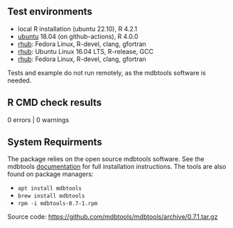 ## Test environments
* local R installation (ubuntu 22.10), R 4.2.1
* [ubuntu][gh_act] 18.04 (on github-actions), R 4.0.0
* [rhub][rhub_win]: Fedora Linux, R-devel, clang, gfortran
* [rhub][rhub_ubu]: Ubuntu Linux 16.04 LTS, R-release, GCC
* [rhub][rhub_fed]: Fedora Linux, R-devel, clang, gfortran

Tests and example do not run remotely, as the mdbtools software is needed.

## R CMD check results

0 errors | 0 warnings

## System Requirments

The package relies on the open source mdbtools software. See the mdbtools 
[documentation](http://mdbtools.sourceforge.net/install/) for full installation
instructions. The tools are also found on package managers:

* `apt install mdbtools`
* `brew install mdbtools`
* `rpm -i mdbtools-0.7-1.rpm `

Source code: https://github.com/mdbtools/mdbtools/archive/0.7.1.tar.gz

<!-- links: start -->
[gh_act]: https://github.com/kiernann/mdbr/actions
[rhub_win]: https://builder.r-hub.io/status/mdbr_0.1.1.tar.gz-b4490e7b655f472fa88ed1abe473320b
[rhub_ubu]: https://builder.r-hub.io/status/mdbr_0.1.1.tar.gz-66a7afa7897f43538970e18ca03ac013
[rhub_fed]: https://builder.r-hub.io/status/mdbr_0.1.1.tar.gz-b4490e7b655f472fa88ed1abe473320b
<!-- links: end -->
